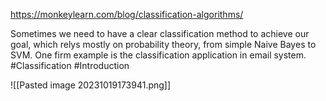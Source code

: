 https://monkeylearn.com/blog/classification-algorithms/

Sometimes we need to have a clear classification method to achieve our goal, which relys mostly on probability theory, from simple Naive Bayes to SVM. One firm example is the classification application in email system.
#Classification #Introduction 

![[Pasted image 20231019173941.png]]